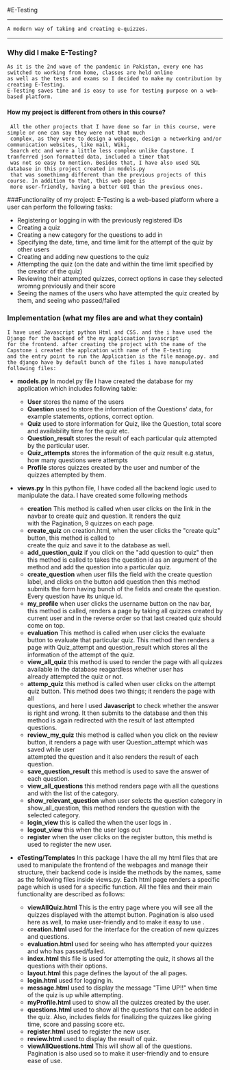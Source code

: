 #E-Testing
***
    A modern way of taking and creating e-quizzes.
***

### Why did I make E-Testing?
    As it is the 2nd wave of the pandemic in Pakistan, every one has switched to working from home, classes are held online 
    as well as the tests and exams so I decided to make my contribution by creating E-Testing.
    E-Testing saves time and is easy to use for testing purpose on a web-based platform.
    
    
#### How my project is different from others in this course?
     All the other projects that I have done so far in this course, were simple or one can say they were not that much 
     complex, as they were to design a webpage, design a networking and/or communication websites, like mail, Wiki, 
     Search etc and were a little less complex unlike Capstone. I tranferred json formatted data, included a timer that 
     was not so easy to mention. Besides that, I have also used SQL database in this project created in models.py
     that was somethimng different than the previous projects of this course. In addition to that, this web page is 
     more user-friendly, having a better GUI than the previous ones.
      
      
###Functionality of my project:
E-Testing is a web-based platform where a user can perform the following tasks:
* Registering or logging in with the previously registered IDs
* Creating a quiz
* Creating a new category for the questions to add in
* Specifying the date, time, and time limit for the attempt of the quiz by other users
* Creating and adding new questions to the quiz
* Attempting the quiz (on the date and within the time limit specified by the creator of the quiz)
* Reviewing their attempted quizzes, correct options in case they selected wromng previously and their score
* Seeing the names of the users who have attempted the quiz created by them, and seeing who passed/failed       


### **Implementation (what my files are and what they contain)**
    I have used Javascript python Html and CSS. and the i have used the Django for the backend of the my applicaation javascript
    for the frontend. after creating the project with the name of the Capstone i created the applcation with name of the E-testing 
    and the entry point to run the Application is the file manage.py. and the django have by default bunch of the files i have manupulated 
    following files:
    
* **models.py** 
  In model.py file I have created the database for my application which includes following table:
  * **User** stores the name of the users
  * **Question** used to store the information of the Questions' data, for example statements, options, correct option.
  * **Quiz** used to store information for Quiz, like the Question, total score and availability time for the quiz etc.
  * **Question_result** stores the result of each particular quiz attempted by the particular user.
  * **Quiz_attempts** stores the information of the quiz result e.g.status, how many questions were attempts
  * **Profile** stores quizzes created by the user and number of the quizzes attempted by them.
  
* **views.py**
    In this python file, I have coded all the backend logic used to manipulate the data. I have created some following methods
    * **creation** This method is called when user clicks on the link in the navbar to create quiz and question. It renders the quiz  
      with the Pagination, 9 quizzes on each page.
    * **create_quiz** on creation.html, when the user clicks the "create quiz" button, this method is called to  
      create the quiz and save it to the database as well.
    * **add_question_quiz** if you click on the "add question to quiz" then this method is called to takes the question id as an argument 
      of the method and add the question into a particular quiz.
    * **create_question** when user fills the field with the create question label, and clicks on the button add question then this method submits the form having 
      bunch of the fields and create the question. Every question have its unique id.
    * **my_profile** when user clicks the username button on the nav bar, this method is called, renders a page by taking all 
      quizzes created by current user and in the reverse order so that last created quiz should come on top.
    * **evaluation** This method is called when user clicks the evaluate button to evaluate that particular quiz. This method then renders
     a page with Quiz_attempt and question_result which stores all the information of the attempt of the quiz.
    * **view_all_quiz** this method is used to render the page with all quizzes available in the database reagardless whether user has  
      already attempted the quiz or not.
    * **attemp_quiz** this method is called when user clicks on the attempt quiz button. This method does two things; it renders the page with all  
      questions, and here I used **Javascript** to check whether the answer is right and wrong. It then submits to the 
      database  and then this method is again redirected with the result of last attempted questions.
    * **review_my_quiz** this method is called when you click on the review button, it renders a page with user Question_attempt which was saved while user  
      attempted the question and it also renders the result of each question.
    * **save_question_result** this method is used to save the answer of each question.
    * **view_all_questions** this method renders page with all the questions and with the list of the category.
    * **show_relevant_question** when user selects the question category in show_all_question, this method renders the
      question with the selected category.
    * **login_view** this is called the when the user logs in .
    * **logout_view** this when the user logs out
    * **register** when the user clicks on the register button, this methd is used to register the new user.
    
* **eTesting/Templates**
    In this package I have the all my html files that are used to manipulate the frontend of the webpages and manage 
    their structure, their backend code is inside the methods by the names, same as the following files inside views.py.
    Each html page renders a specific page which is used for a specific function. All the files and their main 
    functionality are described as follows:
    * **viewAllQuiz.html** This is the entry page where you will see all the quizzes displayed with the attempt button. 
    Pagination is also used here as well, to make user-friendly and to make it easy to use . 
    * **creation.html** used for the interface for the creation of new quizzes and questions. 
    * **evaluation.html** used for seeing who has attempted your quizzes and who has passed/failed.
    * **index.html**  this file is used for attempting the quiz, it shows all the questions with their options.
    * **layout.html** this page defines the layout of the all pages.
    * **login.html**  used for logging in.
    * **message.html** used to display the message "Time UP!!" when time of the quiz is up while attempting.
    * **myProfile.html** used to show all the quizzes created by the user.
    * **questions.html** used to show all the questions that can be added in the quiz. Also, includes fields for 
    finalizing the quizzes like giving time, score and passing score etc.
    * **register.html** used to register the new user.
    * **review.html** used to display the result of quiz.
    * **viewAllQuestions.html** This will show all of the questions. Pagination is also used so to make it user-friendly 
    and to ensure ease of use.
